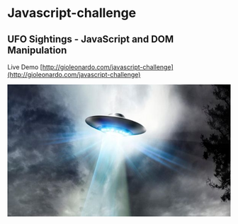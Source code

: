 # Javascript-challenge

## UFO Sightings - JavaScript and DOM Manipulation

Live Demo [http://gioleonardo.com/javascript-challenge](http://gioleonardo.com/javascript-challenge)


![JPG](/static/images/ufo-2589983.jpg)